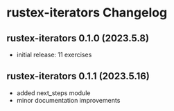 # rustex-iterators Changelog

## rustex-iterators 0.1.0 (2023.5.8)
* initial release: 11 exercises

## rustex-iterators 0.1.1 (2023.5.16)
* added next_steps module
* minor documentation improvements
